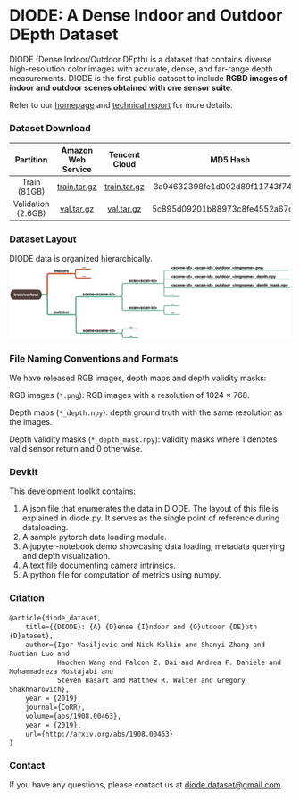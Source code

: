 # DIODE: A Dense Indoor and Outdoor DEpth Dataset


DIODE (Dense Indoor/Outdoor DEpth) is a dataset that contains diverse high-resolution color images with accurate, dense, and far-range depth measurements. DIODE is the first public dataset to include **RGBD images of indoor and outdoor scenes obtained with one sensor suite**.

Refer to our [homepage](https://diode-dataset.org) and [technical report](https://arxiv.org/abs/1908.00463) for more details.

### Dataset Download
|     Partition      |                      Amazon Web Service                      | Tencent Cloud                                                |             MD5 Hash             |
| :----------------: | :----------------------------------------------------------: | :------------------------------------------------------------: | :------------------------------: |
|    Train (81GB)    | [train.tar.gz](http://diode-dataset.s3.amazonaws.com/train.tar.gz) | [train.tar.gz](https://diode-dataset-1254389886.cos.ap-shanghai.myqcloud.com/train.tar.gz) | 3a94632398fe1d002d89f11743f748b1 |
| Validation (2.6GB) | [val.tar.gz](http://diode-dataset.s3.amazonaws.com/val.tar.gz) | [val.tar.gz](https://diode-dataset-1254389886.cos.ap-shanghai.myqcloud.com/val.tar.gz) | 5c895d09201b88973c8fe4552a67dd85 |

### Dataset Layout
DIODE data is organized hierarchically.
![Layout](dataset_layout.png)

### File Naming Conventions and Formats
We have released RGB images, depth maps and depth validity masks:

  RGB images (`*.png`): RGB images with a resolution of 1024 × 768.

  Depth maps (`*_depth.npy`): depth ground truth with the same resolution as the images.

  Depth validity masks (`*_depth_mask.npy`): validity masks where 1 denotes valid sensor return and 0 otherwise.

### Devkit
This development toolkit contains:
1. A json file that enumerates the data in DIODE. The layout of this file is explained in diode.py. It serves as the single point of reference during dataloading.
2. A sample pytorch data loading module.
3. A jupyter-notebook demo showcasing data loading, metadata querying and depth visualization.
4. A text file documenting camera intrinsics. 
5. A python file for computation of metrics using numpy. 


### Citation
```
@article{diode_dataset,
    title={{DIODE}: {A} {D}ense {I}ndoor and {O}utdoor {DE}pth {D}ataset},
    author={Igor Vasiljevic and Nick Kolkin and Shanyi Zhang and Ruotian Luo and 
            Haochen Wang and Falcon Z. Dai and Andrea F. Daniele and Mohammadreza Mostajabi and 
            Steven Basart and Matthew R. Walter and Gregory Shakhnarovich},
    year = {2019}
    journal={CoRR},
    volume={abs/1908.00463},
    year = {2019},
    url={http://arxiv.org/abs/1908.00463}
}
```
### Contact
If you have any questions, please contact us at [diode.dataset@gmail.com](diode.dataset@gmail.com).

